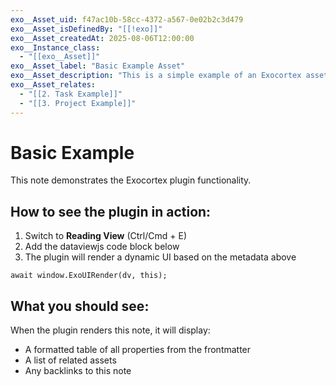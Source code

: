 ```yaml
---
exo__Asset_uid: f47ac10b-58cc-4372-a567-0e02b2c3d479
exo__Asset_isDefinedBy: "[[!exo]]"
exo__Asset_createdAt: 2025-08-06T12:00:00
exo__Instance_class:
  - "[[exo__Asset]]"
exo__Asset_label: "Basic Example Asset"
exo__Asset_description: "This is a simple example of an Exocortex asset"
exo__Asset_relates:
  - "[[2. Task Example]]"
  - "[[3. Project Example]]"
---
```


# Basic Example

This note demonstrates the Exocortex plugin functionality. 

## How to see the plugin in action:

1. Switch to **Reading View** (Ctrl/Cmd + E)
2. Add the dataviewjs code block below
3. The plugin will render a dynamic UI based on the metadata above

```dataviewjs
await window.ExoUIRender(dv, this);
```

## What you should see:

When the plugin renders this note, it will display:
- A formatted table of all properties from the frontmatter
- A list of related assets
- Any backlinks to this note